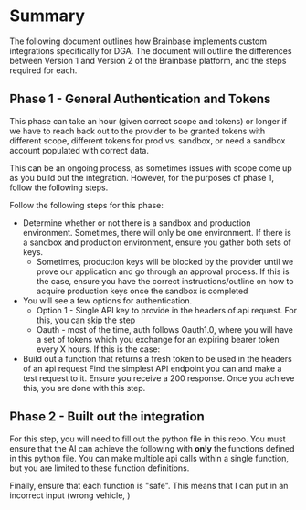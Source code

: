 # Summary

The following document outlines how Brainbase implements custom integrations specifically for DGA. The document will outline the differences between Version 1 and Version 2 of the Brainbase platform, and the steps required for each. 


## Phase 1 - General Authentication and Tokens

This phase can take an hour (given correct scope and tokens) or longer if we have to reach back out to the provider to be granted tokens with different scope, different tokens for prod vs. sandbox, or need a sandbox account populated with correct data.

This can be an ongoing process, as sometimes issues with scope come up as you build out the integration. However, for the purposes of phase 1, follow the following steps.

Follow the following steps for this phase:

* Determine whether or not there is a sandbox and production environment. Sometimes, there will only be one environment. If there is a sandbox and production environment, ensure you gather both sets of keys. 
    * Sometimes, production keys will be blocked by the provider until we prove our application and go through an approval process. If this is the case, ensure you have the correct instructions/outline on how to acquire production keys once the sandbox is completed
* You will see a few options for authentication. 
    * Option 1 - Single API key to provide in the headers of api request. For this, you can skip the step
    * Oauth - most of the time, auth follows Oauth1.0, where you will have a set of tokens which you exchange for an expiring bearer token every X hours. If this is the case:
* Build out a function that returns a fresh token to be used in the headers of an api request
Find the simplest API endpoint you can and make a test request to it. Ensure you receive a 200 response. Once you achieve this, you are done with this step. 

## Phase 2 - Built out the integration

For this step, you will need to fill out the python file in this repo. You must ensure that the AI can achieve the following with **only** the functions defined in this python file. You can make multiple api calls within a single function, but you are limited to these function definitions.



Finally, ensure that each function is "safe". This means that I can put in an incorrect input (wrong vehicle, )